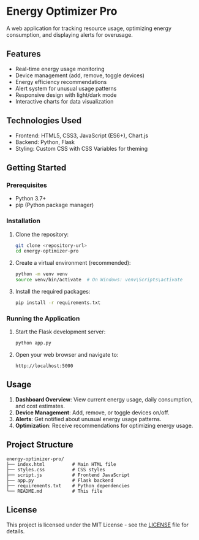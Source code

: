 # Energy Optimizer Pro

A web application for tracking resource usage, optimizing energy consumption, and displaying alerts for overusage.

## Features

- Real-time energy usage monitoring
- Device management (add, remove, toggle devices)
- Energy efficiency recommendations
- Alert system for unusual usage patterns
- Responsive design with light/dark mode
- Interactive charts for data visualization

## Technologies Used

- Frontend: HTML5, CSS3, JavaScript (ES6+), Chart.js
- Backend: Python, Flask
- Styling: Custom CSS with CSS Variables for theming

## Getting Started

### Prerequisites

- Python 3.7+
- pip (Python package manager)

### Installation

1. Clone the repository:
   ```bash
   git clone <repository-url>
   cd energy-optimizer-pro
   ```

2. Create a virtual environment (recommended):
   ```bash
   python -m venv venv
   source venv/bin/activate  # On Windows: venv\Scripts\activate
   ```

3. Install the required packages:
   ```bash
   pip install -r requirements.txt
   ```

### Running the Application

1. Start the Flask development server:
   ```bash
   python app.py
   ```

2. Open your web browser and navigate to:
   ```
   http://localhost:5000
   ```

## Usage

1. **Dashboard Overview**: View current energy usage, daily consumption, and cost estimates.
2. **Device Management**: Add, remove, or toggle devices on/off.
3. **Alerts**: Get notified about unusual energy usage patterns.
4. **Optimization**: Receive recommendations for optimizing energy usage.

## Project Structure

```
energy-optimizer-pro/
├── index.html          # Main HTML file
├── styles.css          # CSS styles
├── script.js           # Frontend JavaScript
├── app.py              # Flask backend
├── requirements.txt    # Python dependencies
└── README.md           # This file
```

## License

This project is licensed under the MIT License - see the [LICENSE](LICENSE) file for details.
